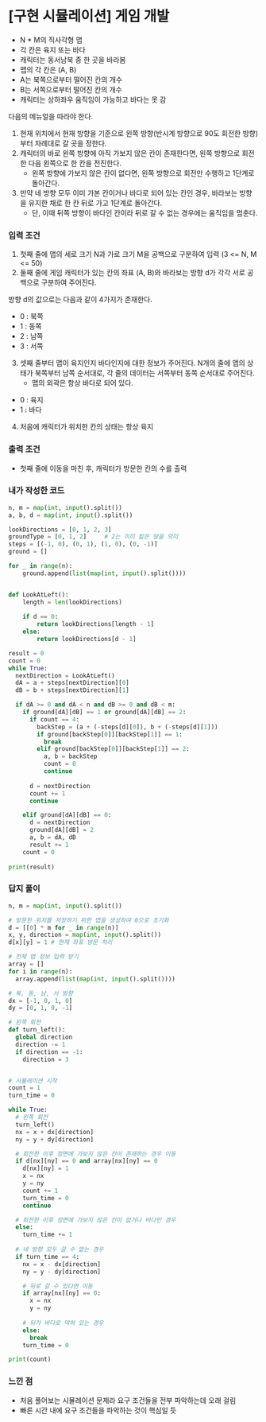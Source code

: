 # [구현 시뮬레이션] 게임 개발
- N * M의 직사각형 맵
- 각 칸은 육지 또는 바다
- 캐릭터는 동서남북 중 한 곳을 바라봄
- 맵의 각 칸은 (A, B)
- A는 북쪽으로부터 떨어진 칸의 개수
- B는 서쪽으로부터 떨어진 칸의 개수
- 캐릭터는 상하좌우 움직임이 가능하고 바다는 못 감

다음의 메뉴얼을 따라야 한다.

1. 현재 위치에서 현재 방향을 기준으로 왼쪽 방향(반시계 방향으로 90도 회전한 방향)부터 차례대로 갈 곳을 정한다.
2. 캐릭터의 바로 왼쪽 방향에 아직 가보지 않은 칸이 존재한다면, 왼쪽 방향으로 회전한 다음 왼쪽으로 한 칸을 전진한다.
   - 왼쪽 방향에 가보지 않은 칸이 없다면, 왼쪽 방향으로 회전만 수행하고 1단계로 돌아간다.
3. 만약 네 방향 모두 이미 가본 칸이거나 바다로 되어 있는 칸인 경우, 바라보는 방향을 유지한 채로 한 칸 뒤로 가고 1단계로 돌아간다.
   - 단, 이때 뒤쪽 방향이 바다인 칸이라 뒤로 갈 수 없는 경우에는 움직임을 멈춘다.

### 입력 조건
1. 첫째 줄에 맵의 세로 크기 N과 가로 크기 M을 공백으로 구분하여 입력 (3 <= N, M <= 50)
2. 둘째 줄에 게임 캐릭터가 있는 칸의 좌표 (A, B)와 바라보는 방향 d가 각각 서로 공백으로 구분하여 주어진다.

방향 d의 값으로는 다음과 같이 4가지가 존재한다.

- 0 : 북쪽
- 1 : 동쪽
- 2 : 남쪽
- 3 : 서쪽

3. 셋째 줄부터 맵이 육지인지 바다인지에 대한 정보가 주어진다. N개의 줄에 맵의 상태가 북쪽부터 남쪽 순서대로, 각 줄의 데이터는 서쪽부터 동쪽 순서대로 주어진다.
   - 맵의 외곽은 항상 바다로 되어 있다.

- 0 : 육지
- 1 : 바다

4. 처음에 캐릭터가 위치한 칸의 상태는 항상 육지


### 출력 조건
- 첫째 줄에 이동을 마친 후, 캐릭터가 방문한 칸의 수를 출력


### 내가 작성한 코드
```python
n, m = map(int, input().split())
a, b, d = map(int, input().split())

lookDirections = [0, 1, 2, 3]
groundType = [0, 1, 2]     # 2는 이미 밟은 땅을 의미
steps = [(-1, 0), (0, 1), (1, 0), (0, -1)]
ground = []

for _ in range(n):
    ground.append(list(map(int, input().split())))


def LookAtLeft():
    length = len(lookDirections)
    
    if d == 0:
        return lookDirections[length - 1]
    else:
        return lookDirections[d - 1]

result = 0
count = 0
while True:
  nextDirection = LookAtLeft()
  dA = a + steps[nextDirection][0]
  dB = b + steps[nextDirection][1]

  if dA >= 0 and dA < n and dB >= 0 and dB < m:
    if ground[dA][dB] == 1 or ground[dA][dB] == 2:
      if count == 4:
        backStep = (a + (-steps[d][0]), b + (-steps[d][1]))
        if ground[backStep[0]][backStep[1]] == 1:
          break
        elif ground[backStep[0]][backStep[1]] == 2:
          a, b = backStep
          count = 0
          continue
        
      d = nextDirection
      count += 1
      continue

    elif ground[dA][dB] == 0:
      d = nextDirection
      ground[dA][dB] = 2
      a, b = dA, dB
      result += 1
    count = 0
  
print(result)
```


### 답지 풀이
```python
n, m = map(int, input().split())

# 방문한 위치를 저장하기 위한 맵을 생성하여 0으로 초기화
d = [[0] * m for _ in range(n)]
x, y, direction = map(int, input().split())
d[x][y] = 1 # 현재 좌표 방문 처리

# 전체 맵 정보 입력 받기
array = []
for i in range(n):
  array.append(list(map(int, input().split())))

# 북, 동, 남, 서 방향
dx = [-1, 0, 1, 0]
dy = [0, 1, 0, -1]

# 왼쪽 회전
def turn_left():
  global direction
  direction -= 1
  if direction == -1:
    direction = 3


# 시뮬레이션 시작
count = 1
turn_time = 0

while True:
  # 왼쪽 회전
  turn_left()
  nx = x + dx[direction]
  ny = y + dy[direction]

  # 회전한 이후 정면에 가보지 않은 칸이 존재하는 경우 이동
  if d[nx][ny] == 0 and array[nx][ny] == 0
    d[nx][ny] = 1
    x = nx
    y = ny
    count += 1
    turn_time = 0
    continue

  # 회전한 이후 정면에 가보지 않은 칸이 없거나 바다인 경우
  else:
    turn_time += 1
  
  # 네 방향 모두 갈 수 없는 경우
  if turn_time == 4:
    nx = x - dx[direction]
    ny = y - dy[direction]

    # 뒤로 갈 수 있다면 이동
    if array[nx][ny] == 0:
      x = nx
      y = ny
    
    # 뒤가 바다로 막혀 있는 경우
    else:
      break
    turn_time = 0

print(count)
```


### 느낀 점
- 처음 풀어보는 시뮬레이션 문제라 요구 조건들을 전부 파악하는데 오래 걸림
- 빠른 시간 내에 요구 조건들을 파악하는 것이 핵심일 듯